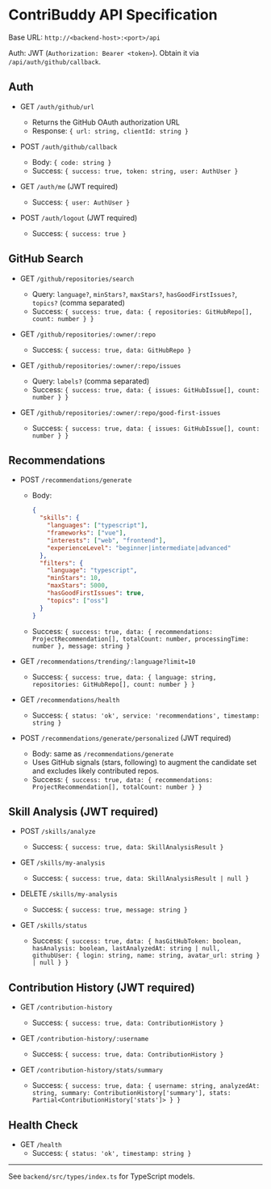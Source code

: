 # ContriBuddy API Specification

Base URL: `http://<backend-host>:<port>/api`

Auth: JWT (`Authorization: Bearer <token>`). Obtain it via `/api/auth/github/callback`.

## Auth

- GET `/auth/github/url`
  - Returns the GitHub OAuth authorization URL
  - Response: `{ url: string, clientId: string }`

- POST `/auth/github/callback`
  - Body: `{ code: string }`
  - Success: `{ success: true, token: string, user: AuthUser }`

- GET `/auth/me` (JWT required)
  - Success: `{ user: AuthUser }`

- POST `/auth/logout` (JWT required)
  - Success: `{ success: true }`

## GitHub Search

- GET `/github/repositories/search`
  - Query: `language?`, `minStars?`, `maxStars?`, `hasGoodFirstIssues?`, `topics?` (comma separated)
  - Success: `{ success: true, data: { repositories: GitHubRepo[], count: number } }`

- GET `/github/repositories/:owner/:repo`
  - Success: `{ success: true, data: GitHubRepo }`

- GET `/github/repositories/:owner/:repo/issues`
  - Query: `labels?` (comma separated)
  - Success: `{ success: true, data: { issues: GitHubIssue[], count: number } }`

- GET `/github/repositories/:owner/:repo/good-first-issues`
  - Success: `{ success: true, data: { issues: GitHubIssue[], count: number } }`

## Recommendations

- POST `/recommendations/generate`
  - Body:
    ```json
    {
      "skills": {
        "languages": ["typescript"],
        "frameworks": ["vue"],
        "interests": ["web", "frontend"],
        "experienceLevel": "beginner|intermediate|advanced"
      },
      "filters": {
        "language": "typescript",
        "minStars": 10,
        "maxStars": 5000,
        "hasGoodFirstIssues": true,
        "topics": ["oss"]
      }
    }
    ```
  - Success: `{ success: true, data: { recommendations: ProjectRecommendation[], totalCount: number, processingTime: number }, message: string }`

- GET `/recommendations/trending/:language?limit=10`
  - Success: `{ success: true, data: { language: string, repositories: GitHubRepo[], count: number } }`

- GET `/recommendations/health`
  - Success: `{ status: 'ok', service: 'recommendations', timestamp: string }`

- POST `/recommendations/generate/personalized` (JWT required)
  - Body: same as `/recommendations/generate`
  - Uses GitHub signals (stars, following) to augment the candidate set and excludes likely contributed repos.
  - Success: `{ success: true, data: { recommendations: ProjectRecommendation[], totalCount: number } }`

## Skill Analysis (JWT required)

- POST `/skills/analyze`
  - Success: `{ success: true, data: SkillAnalysisResult }`

- GET `/skills/my-analysis`
  - Success: `{ success: true, data: SkillAnalysisResult | null }`

- DELETE `/skills/my-analysis`
  - Success: `{ success: true, message: string }`

- GET `/skills/status`
  - Success: `{ success: true, data: { hasGitHubToken: boolean, hasAnalysis: boolean, lastAnalyzedAt: string | null, githubUser: { login: string, name: string, avatar_url: string } | null } }`

## Contribution History (JWT required)

- GET `/contribution-history`
  - Success: `{ success: true, data: ContributionHistory }`

- GET `/contribution-history/:username`
  - Success: `{ success: true, data: ContributionHistory }`

- GET `/contribution-history/stats/summary`
  - Success: `{ success: true, data: { username: string, analyzedAt: string, summary: ContributionHistory['summary'], stats: Partial<ContributionHistory['stats']> } }`

## Health Check

- GET `/health`
  - Success: `{ status: 'ok', timestamp: string }`

---

See `backend/src/types/index.ts` for TypeScript models.
